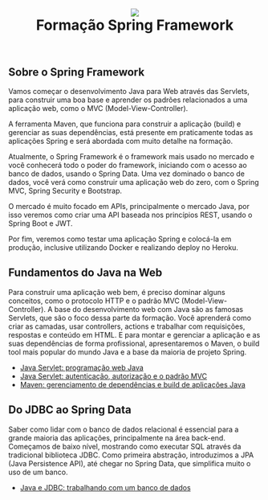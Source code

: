<h1 align="center">
  <img src="https://enotas.com.br/blog/wp-content/uploads/2021/04/Spring-Framework-1024x440.png">
  <br>
  Formação Spring Framework
  <br>
  </br>
</h1>

## Sobre o Spring Framework

Vamos começar o desenvolvimento Java para Web através das Servlets, para construir uma boa base e aprender os padrões relacionados a uma aplicação web, como o MVC (Model-View-Controller).

A ferramenta Maven, que funciona para construir a aplicação (build) e gerenciar as suas dependências, está presente em praticamente todas as aplicações Spring e será abordada com muito detalhe na formação.

Atualmente, o Spring Framework é o framework mais usado no mercado e você conhecerá todo o poder do framework, iniciando com o acesso ao banco de dados, usando o Spring Data. Uma vez dominado o banco de dados, você verá como construir uma aplicação web do zero, com o Spring MVC, Spring Security e Bootstrap.

O mercado é muito focado em APIs, principalmente o mercado Java, por isso veremos como criar uma API baseada nos princípios REST, usando o Spring Boot e JWT.

Por fim, veremos como testar uma aplicação Spring e colocá-la em produção, inclusive utilizando Docker e realizando deploy no Heroku.

## Fundamentos do Java na Web

Para construir uma aplicação web bem, é preciso dominar alguns conceitos, como o protocolo HTTP e o padrão MVC (Model-View-Controller). A base do desenvolvimento web com Java são as famosas Servlets, que são o foco dessa parte da formação. Você aprenderá como criar as camadas, usar controllers, actions e trabalhar com requisições, respostas e conteúdo em HTML. E para montar e gerenciar a aplicação e as suas dependências de forma profissional, apresentaremos o Maven, o build tool mais popular do mundo Java e a base da maioria de projeto Spring.

* [Java Servlet: programação web Java](https://github.com/klayton-a-souza/Java-Servlet-I)
* [Java Servlet: autenticação, autorização e o padrão MVC](https://github.com/klayton-a-souza/Java-Servlet-II)
* [Maven: gerenciamento de dependências e build de aplicações Java](https://github.com/klayton-a-souza/Maven-Java)

## Do JDBC ao Spring Data

Saber como lidar com o banco de dados relacional é essencial para a grande maioria das aplicações, principalmente na área back-end. Começamos de baixo nível, mostrando como executar SQL através da tradicional biblioteca JDBC. Como primeira abstração, introduzimos a JPA (Java Persistence API), até chegar no Spring Data, que simplifica muito o uso de um banco.

* [Java e JDBC: trabalhando com um banco de dados](https://github.com/klayton-a-souza/Java-JDBC)
